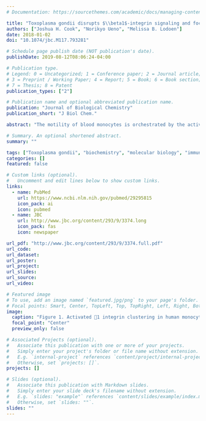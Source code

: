 ```yaml
---
# Documentation: https://sourcethemes.com/academic/docs/managing-content/

title: "Toxoplasma gondii disrupts $\\beta1$-integrin signaling and focal adhesion formation during monocyte hypermotility"
authors: ["Joshua H. Cook", "Norikyo Ueno", "Melissa B. Lodoen"]
date: 2018-01-02
doi: "10.1074/jbc.M117.793281"

# Schedule page publish date (NOT publication's date).
publishDate: 2019-08-12T08:06:24-04:00

# Publication type.
# Legend: 0 = Uncategorized; 1 = Conference paper; 2 = Journal article;
# 3 = Preprint / Working Paper; 4 = Report; 5 = Book; 6 = Book section;
# 7 = Thesis; 8 = Patent
publication_types: ["2"]

# Publication name and optional abbreviated publication name.
publication: "Journal of Biological Chemistry"
publication_short: "J Biol Chem."

abstract: "The motility of blood monocytes is orchestrated by the activity of cell-surface integrins, which translate extracellular signals into cytoskeletal changes to mediate adhesion and migration. *Toxoplasma gondii* is an intracellular parasite that infects migratory cells and enhances their motility, but the mechanisms underlying *T. gondii* –induced hypermotility are incompletely understood. We investigated the molecular basis for the hypermotility of primary human peripheral blood monocytes and THP-1 cells infected with *T. gondii*. Compared with uninfected monocytes, *T. gondii* infection of monocytes reduced cell spreading and the number of activated $\\beta1$ integrin clusters in contact with fibronectin during settling, an effect not observed in monocytes treated with lipopolysaccharide (LPS) or *Escherichia coli*. Furthermore, *T. gondii* infection disrupted the phosphorylation of focal adhesion kinase (FAK) at tyrosine 397 (Tyr- 397) and Tyr-925 and of the related protein proline-rich tyrosine kinase (Pyk2) at Tyr-402. The localization of paxillin, FAK, and vinculin to focal adhesions and the colocalization of these proteins with activated $\\beta1$ integrins were also impaired in *T. gondii* –infected monocytes. Using time-lapse confocal microscopy of THP-1 cells expressing enhanced GFP (eGFP)-FAK during settling on fibronectin, we found that *T. gondii* -induced monocyte hypermotility was characterized by a reduced number of enhanced GFP-FAK–containing clusters over time compared with uninfected cells. This study demonstrates an integrin conformation–independent regulation of the $\\beta1$ integrin adhesion pathway, providing further insight into the molecular mechanism of *T. gondii*–induced monocyte hypermotility."

# Summary. An optional shortened abstract.
summary: ""

tags: ["Toxoplasma gondii", "biochemistry", "molecular biology", "immunology"]
categories: []
featured: false

# Custom links (optional).
#   Uncomment and edit lines below to show custom links.
links:
  - name: PubMed
    url: https://www.ncbi.nlm.nih.gov/pubmed/29295815
    icon_pack: ai
    icon: pubmed
  - name: JBC
    url: http://www.jbc.org/content/293/9/3374.long
    icon_pack: fas
    icon: newspaper

url_pdf: "http://www.jbc.org/content/293/9/3374.full.pdf"
url_code:
url_dataset:
url_poster:
url_project:
url_slides:
url_source:
url_video:

# Featured image
# To use, add an image named `featured.jpg/png` to your page's folder. 
# Focal points: Smart, Center, TopLeft, Top, TopRight, Left, Right, BottomLeft, Bottom, BottomRight.
image:
  caption: "Figure 1. Activated 􏰀1 integrin clustering in human monocytic cells."
  focal_point: "Center"
  preview_only: false

# Associated Projects (optional).
#   Associate this publication with one or more of your projects.
#   Simply enter your project's folder or file name without extension.
#   E.g. `internal-project` references `content/project/internal-project/index.md`.
#   Otherwise, set `projects: []`.
projects: []

# Slides (optional).
#   Associate this publication with Markdown slides.
#   Simply enter your slide deck's filename without extension.
#   E.g. `slides: "example"` references `content/slides/example/index.md`.
#   Otherwise, set `slides: ""`.
slides: ""
---
```

<script type="text/javascript" src="https://d1bxh8uas1mnw7.cloudfront.net/assets/embed.js"></script><div data-badge-details="right" data-badge-type="medium-donut" data-doi="10.1074/jbc.M117.793281" data-hide-no-mentions="true" class="altmetric-embed"></div>
